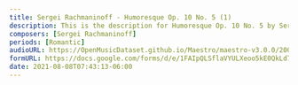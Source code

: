 ```yaml
---
title: Sergei Rachmaninoff - Humoresque Op. 10 No. 5 (1)
description: This is the description for Humoresque Op. 10 No. 5 by Sergei Rachmaninoff
composers: [Sergei Rachmaninoff]
periods: [Romantic]
audioURL: https://OpenMusicDataset.github.io/Maestro/maestro-v3.0.0/2004/MIDI-Unprocessed_SMF_16_R1_2004_01-08_ORIG_MID--AUDIO_16_R1_2004_04_Track04_wav.midi
formURL: https://docs.google.com/forms/d/e/1FAIpQLSflaVYULXeoo5kE0QkLd7TFx7V3nnagq5leqI5InLf_edBPQA/viewform
date: 2021-08-08T07:43:13-06:00
---
```

